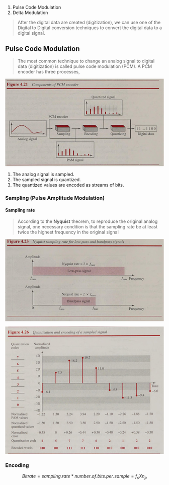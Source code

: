 1. Pulse Code Modulation
2. Delta Modulation

>After the digital data are created (digitization), we can use one of the Digital to Digital conversion techniques to convert the digital data to a digital signal.

## Pulse Code Modulation

>The most common technique to change an analog signal to digital data (digitization) is called pulse code modulation (PCM). A PCM encoder has three processes,

![Pasted image 20240821002317](assets/Pasted%20image%2020240821002317.png)

1. The analog signal is sampled. 
2. The sampled signal is quantized. 
3. The quantized values are encoded as streams of bits.

### Sampling (Pulse Amplitude Modulation)

#### Sampling rate

>According to the **Nyquist** theorem, to reproduce the original analog signal, one necessary condition is that the sampling rate be at least twice the highest frequency in the original signal

![Pasted image 20240821003151](assets/Pasted%20image%2020240821003151.png)

![Pasted image 20240821003827](assets/Pasted%20image%2020240821003827.png)

### Encoding

$$
Bit rate = sampling.rate * number.of.bits.per.sample = f_s X n_p
$$
